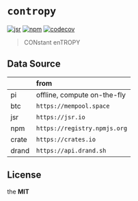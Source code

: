 # `contropy`

[![jsr](https://jsr.io/badges/@imcotton/contropy)](https://jsr.io/@imcotton/contropy)
[![npm](https://badgen.net/npm/v/contropy)](https://www.npmjs.com/package/contropy)
[![codecov](https://codecov.io/gh/imcotton/contropy/graph/badge.svg)](https://codecov.io/gh/imcotton/contropy)

> CONstant enTROPY





## Data Source

|        | from                         |
| :---   | :---                         |
| pi     | offline, compute on-the-fly  |
| btc    | `https://mempool.space`      |
| jsr    | `https://jsr.io`             |
| npm    | `https://registry.npmjs.org` |
| crate  | `https://crates.io`          |
| drand  | `https://api.drand.sh`       |





## License

the **MIT**

